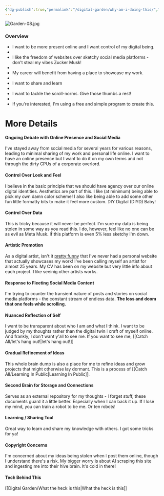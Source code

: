 ```yaml
---
{"dg-publish":true,"permalink":"/digital-garden/why-am-i-doing-this/","updated":"2023-12-06T16:18:32.000-07:00"}
---
```


![Garden-08.jpg](/img/user/Attachements/Garden-08.jpg)
### Overview
- I want to be more present online and I want control of my digital being.
- 
- I like the freedom of websites over sketchy social media platforms - don't steal my vibes Zucker Musk!
- 
- My career will benefit from having a place to showcase my work.
- 
- I want to share and learn
- 
- I want to tackle the scroll-norms. Give those thumbs a rest!
- 
- If you're interested, I'm using a free and simple program to create this.


# More Details

#### Ongoing Debate with Online Presence and Social Media
I've stayed away from social media for several years for various reasons, leading to minimal sharing of my work and personal life online. I want to have an online presence but I want to do it on my own terms and not through the dirty CPUs of a corporate overlord. 

#### Control Over Look and Feel
I believe in the basic principle that we should have agency over our online digital identities. Aesthetics are part of this. I like (at minimum) being able to pick my own damn color scheme! I also like being able to add some other fun little formatty bits to make it feel more custom. DIY Digital (DIYD) Baby! 

#### Control Over Data
This is tricky because it will never be perfect. I'm sure my data is being stolen in some way as you read this. I do, however, feel like no one can be as evil as Meta Musk. If this platform is even 5% less sketchy I'm down.

#### Artistic Promotion
As a digital artist, isn't it [pretty funny](https://youtu.be/Jne9t8sHpUc?si=8DGtKBHk9wfuDDrW) that I've never had a personal website that actually showcases my work! I've been calling myself an artist for almost 25 years. My CV has been on my website but very little info about each project. I like seeinig other artists works.

#### Response to Fleeting Social Media Content
I'm trying to counter the transient nature of posts and stories on social media platforms - the constant stream of endless data.
**The loss and doom that one feels while scrolling.**

#### Nuanced Reflection of Self
I want to be transparent about who I am and what I think. I want to be judged by my thoughts rather than the digital twin I craft of myself online. And frankly, I don't want y'all to see me. If you want to see me, [[Catch All/let's hang out!\|let's hang out!]]

#### Gradual Refinement of Ideas
This whole brain dump is also a place for me to refine ideas and grow projects that might otherwise lay dormant. This is a process of [[Catch All/Learning In Public\|Learning In Public]].

#### Second Brain for Storage and Connections
Serves as an external repository for my thoughts - I forget stuff, these documents guard it a little better. Especially when I can back it up. If I lose my mind, you can train a robot to be me. Or ten robots! 

#### Learning / Sharing Tool
Great way to learn and share my knowledge with others. I got some tricks for ya!

#### Copyright Concerns
I'm concerned about my ideas being stolen when I post them online, though I understand there's a risk. My bigger worry is about AI scraping this site and ingesting me into their hive brain. It's cold in there!

#### Tech Behind This
[[Digital Garden/What the heck is this\|What the heck is this]]